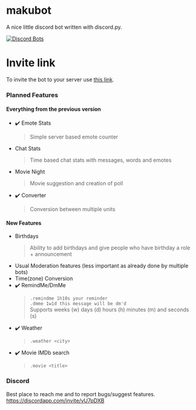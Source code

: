 # makubot
A nice little discord bot written with discord.py.

[![Discord Bots](https://discordbots.org/api/widget/431485759304892416.svg)](https://discordbots.org/bot/431485759304892416)


# Invite link
To invite the bot to your server use [this link](https://discordapp.com/api/oauth2/authorize?client_id=431485759304892416&permissions=0&scope=bot).

### Planned Features
#### Everything from the previous version
- ✔️ Emote Stats
  > Simple server based emote counter
- Chat Stats
  > Time based chat stats with messages, words and emotes
- Movie Night
  > Movie suggestion and creation of poll
- ✔️ Converter
  > Conversion between multiple units
#### New Features
- Birthdays
  > Ability to add birthdays and give people who have birthday a role + announcement
- Usual Moderation features (less important as already done by multiple bots)
- Time(zone) Conversion
- ✔️ RemindMe/DmMe
  > `.remindme 1h10s your reminder`    
  > `.dmme 1w1d this message will be dm'd`    
  > Supports weeks (w) days (d) hours (h) minutes (m) and seconds (s)
- ✔️ Weather
  > `.weather <city>`
- ✔️ Movie IMDb search
  > `.movie <title>`

### Discord 
Best place to reach me and to report bugs/suggest features. 
https://discordapp.com/invite/vU7pDXB
